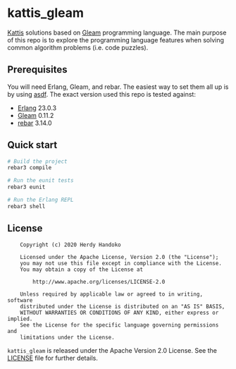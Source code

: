 # kattis_gleam

[Kattis] solutions based on [Gleam] programming language. The main purpose of
this repo is to explore the programming language features when solving common
algorithm problems (i.e. code puzzles).


## Prerequisites

You will need Erlang, Gleam, and rebar. The easiest way to set them all up is
by using [asdf]. The exact version used this repo is tested against:

- [Erlang] 23.0.3
- [Gleam] 0.11.2
- [rebar] 3.14.0


## Quick start

```sh
# Build the project
rebar3 compile

# Run the eunit tests
rebar3 eunit

# Run the Erlang REPL
rebar3 shell
```


## License

```
    Copyright (c) 2020 Herdy Handoko

    Licensed under the Apache License, Version 2.0 (the "License");
    you may not use this file except in compliance with the License.
    You may obtain a copy of the License at

        http://www.apache.org/licenses/LICENSE-2.0

    Unless required by applicable law or agreed to in writing, software
    distributed under the License is distributed on an "AS IS" BASIS,
    WITHOUT WARRANTIES OR CONDITIONS OF ANY KIND, either express or implied.
    See the License for the specific language governing permissions and
    limitations under the License.
```

`kattis_gleam` is released under the Apache Version 2.0 License. See the [LICENSE] file for further details.


[asdf]: https://asdf-vm.com/
[Erlang]: https://www.erlang.org/
[Gleam]: https://gleam.run/
[Kattis]: https://open.kattis.com/
[LICENSE]: https://github.com/hhandoko/kattis_gleam/blob/master/LICENSE.txt
[rebar]: https://www.rebar3.org/
